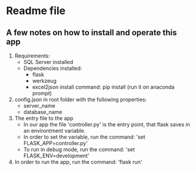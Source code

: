 # Readme file
## A few notes on how to install and operate this app
1. Requirements:
    * SQL Server installed
    * Dependencies installed:
        - flask
        - werkzeug
        - excel2json
    install command: pip install <package> (run it on anaconda prompt)
2. config.json in root folder with the following properties:
    * server_name
    * database_name
3. The entry file to the app
    * In our app the file 'controller.py' is the entry point, 
        that flask saves in an environtment variable.
    * In order to set the variable, run the command: 'set FLASK_APP=controller.py'
    * To run in debug mode, run the command: 'set FLASK_ENV=development'
4. In order to run the app, run the command: 'flask run'